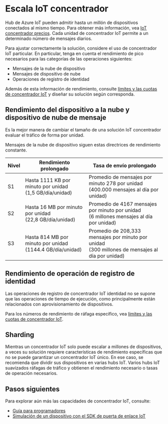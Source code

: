 <properties
 pageTitle="Azure concentrador de IoT escala | Microsoft Azure"
 description="Describe cómo escalar Azure IoT concentrador."
 services="iot-hub"
 documentationCenter=""
 authors="fsautomata"
 manager="timlt"
 editor=""/>

<tags
 ms.service="iot-hub"
 ms.devlang="na"
 ms.topic="article"
 ms.tgt_pltfrm="na"
 ms.workload="na"
 ms.date="09/19/2016"
 ms.author="elioda"/>

# <a name="scaling-iot-hub"></a>Escala IoT concentrador

Hub de Azure IoT pueden admitir hasta un millón de dispositivos conectados al mismo tiempo. Para obtener más información, vea [IoT concentrador precios][lnk-pricing]. Cada unidad de concentrador IoT permite a un determinado número de mensajes diarios.

Para ajustar correctamente la solución, considere el uso de concentrador IoT particular. En particular, tenga en cuenta el rendimiento de pico necesarios para las categorías de las operaciones siguientes:

* Mensajes de la nube de dispositivo
* Mensajes de dispositivo de nube
* Operaciones de registro de identidad

Además de esta información de rendimiento, consulte [límites y las cuotas de concentrador IoT][] y diseñar su solución según corresponda.

## <a name="device-to-cloud-and-cloud-to-device-message-throughput"></a>Rendimiento del dispositivo a la nube y dispositivo de nube de mensaje

Es la mejor manera de cambiar el tamaño de una solución IoT concentrador evaluar el tráfico de forma por unidad.

Mensajes de la nube de dispositivo siguen estas directrices de rendimiento constante.

| Nivel | Rendimiento prolongado | Tasa de envío prolongado |
| ---- | -------------------- | ------------------- |
| S1 | Hasta 1111 KB por minuto por unidad<br/>(1,5 GB/día/unidad) | Promedio de mensajes por minuto 278 por unidad<br/>(400.000 mensajes al día por unidad) |
| S2 | Hasta 16 MB por minuto por unidad<br/>(22,8 GB/día/unidad) | Promedio de 4167 mensajes por minuto por unidad<br/>(6 millones mensajes al día por unidad) |
| S3 | Hasta 814 MB por minuto por unidad<br/>(1144.4 GB/día/unidad) | Promedio de 208,333 mensajes por minuto por unidad<br/>(300 millones de mensajes al día por unidad) |

## <a name="identity-registry-operation-throughput"></a>Rendimiento de operación de registro de identidad

Las operaciones de registro de concentrador IoT identidad no se supone que las operaciones de tiempo de ejecución, como principalmente están relacionados con aprovisionamiento de dispositivos.

Para los números de rendimiento de ráfaga específico, vea [límites y las cuotas de concentrador IoT][].

## <a name="sharding"></a>Sharding

Mientras un concentrador IoT solo puede escalar a millones de dispositivos, a veces su solución requiere características de rendimiento específicas que no se puede garantizar un concentrador IoT único. En ese caso, se recomienda que dividir sus dispositivos en varias hubs IoT. Varios hubs IoT suavizados ráfagas de tráfico y obtienen el rendimiento necesario o tasas de operación necesarios.

## <a name="next-steps"></a>Pasos siguientes

Para explorar aún más las capacidades de concentrador IoT, consulte:

- [Guía para programadores][lnk-devguide]
- [Simulación de un dispositivo con el SDK de puerta de enlace IoT][lnk-gateway]

[lnk-pricing]: https://azure.microsoft.com/pricing/details/iot-hub
[Límites y las cuotas de concentrador IoT]: iot-hub-devguide-quotas-throttling.md

[lnk-devguide]: iot-hub-devguide.md
[lnk-gateway]: iot-hub-linux-gateway-sdk-simulated-device.md
